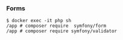 ### Forms 

```
$ docker exec -it php sh
/app # composer require  symfony/form
/app # composer require symfony/validator
```